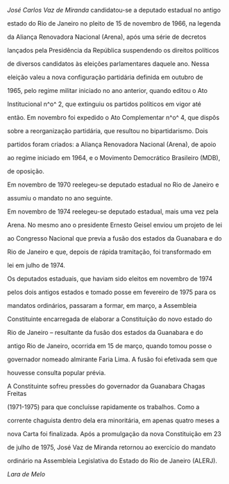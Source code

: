 

*José Carlos Vaz de Miranda* candidatou-se a deputado estadual no antigo

estado do Rio de Janeiro no pleito de 15 de novembro de 1966, na legenda

da Aliança Renovadora Nacional (Arena), após uma série de decretos

lançados pela Presidência da República suspendendo os direitos políticos

de diversos candidatos às eleições parlamentares daquele ano. Nessa

eleição valeu a nova configuração partidária definida em outubro de

1965, pelo regime militar iniciado no ano anterior, quando editou o Ato

Institucional n^o^ 2, que extinguiu os partidos políticos em vigor até

então. Em novembro foi expedido o Ato Complementar n^o^ 4, que dispôs

sobre a reorganização partidária, que resultou no bipartidarismo. Dois

partidos foram criados: a Aliança Renovadora Nacional (Arena), de apoio

ao regime iniciado em 1964, e o Movimento Democrático Brasileiro (MDB),

de oposição.



Em novembro de 1970 reelegeu-se deputado estadual no Rio de Janeiro e

assumiu o mandato no ano seguinte.



Em novembro de 1974 reelegeu-se deputado estadual, mais uma vez pela

Arena. No mesmo ano o presidente Ernesto Geisel enviou um projeto de lei

ao Congresso Nacional que previa a fusão dos estados da Guanabara e do

Rio de Janeiro e que, depois de rápida tramitação, foi transformado em

lei em julho de 1974.



Os deputados estaduais, que haviam sido eleitos em novembro de 1974

pelos dois antigos estados e tomado posse em fevereiro de 1975 para os

mandatos ordinários, passaram a formar, em março, a Assembleia

Constituinte encarregada de elaborar a Constituição do novo estado do

Rio de Janeiro – resultante da fusão dos estados da Guanabara e do

antigo Rio de Janeiro, ocorrida em 15 de março, quando tomou posse o

governador nomeado almirante Faria Lima. A fusão foi efetivada sem que

houvesse consulta popular prévia.



A Constituinte sofreu pressões do governador da Guanabara Chagas Freitas

(1971-1975) para que concluísse rapidamente os trabalhos. Como a

corrente chaguista dentro dela era minoritária, em apenas quatro meses a

nova Carta foi finalizada. Após a promulgação da nova Constituição em 23

de julho de 1975, José Vaz de Miranda retornou ao exercício do mandato

ordinário na Assembleia Legislativa do Estado do Rio de Janeiro (ALERJ).



*Lara de Melo*




